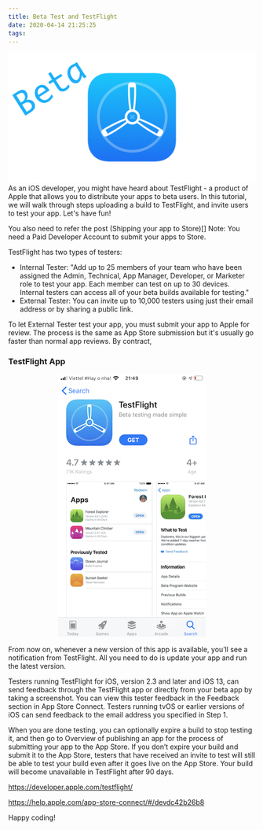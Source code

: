 ```yaml
---
title: Beta Test and TestFlight
date: 2020-04-14 21:25:25
tags:
---
```

![](/Post-Resources/TestFlight/Cover.png "TestFlight")
As an iOS developer, you might have heard about TestFlight - a product of Apple that allows you to distribute your apps to beta users.
In this tutorial, we will walk through steps uploading a build to TestFlight, and invite users to test your app.
Let's have fun!
<!-- more --> 
You also need to refer the post (Shipping your app to Store)[]
Note: You need a Paid Developer Account to submit your apps to Store.

TestFlight has two types of testers:
- Internal Tester: "Add up to 25 members of your team who have been assigned the Admin, Technical, App Manager, Developer, or Marketer role to test your app. Each member can test on up to 30 devices. Internal testers can access all of your beta builds available for testing."
- External Tester: You can invite up to 10,000 testers using just their email address or by sharing a public link.

To let External Tester test your app, you must submit your app to Apple for review. The process is the same as App Store submission but it's usually go faster than normal app reviews. By contract, 

### TestFlight App
<div style="text-align:center">
<img src="/Post-Resources/TestFlight/TestFlight.jpeg"/>
</div>

From now on, whenever a new version of this app is available, you’ll see a notification from TestFlight. All you need to do is update your app and run the latest version.

Testers running TestFlight for iOS, version 2.3 and later and iOS 13, can send feedback through the TestFlight app or directly from your beta app by taking a screenshot. You can view this tester feedback in the Feedback section in App Store Connect. Testers running tvOS or earlier versions of iOS can send feedback to the email address you specified in Step 1.

When you are done testing, you can optionally expire a build to stop testing it, and then go to Overview of publishing an app for the process of submitting your app to the App Store. If you don’t expire your build and submit it to the App Store, testers that have received an invite to test will still be able to test your build even after it goes live on the App Store. Your build will become unavailable in TestFlight after 90 days.

https://developer.apple.com/testflight/

https://help.apple.com/app-store-connect/#/devdc42b26b8

Happy coding!